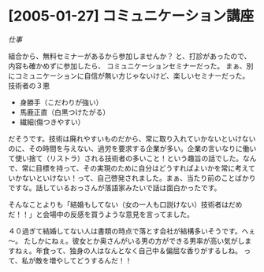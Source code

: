 # [2005-01-27] コミュニケーション講座
_仕事_

組合から、無料セミナーがあるから参加しませんか？
と、打診があったので、内容も確かめずに参加したら、
コミュニケーションセミナーだった。
まぁ、別にコミュニケーションに自信が無い方じゃないけど、楽しいセミナーだった。
技術者の３悪

* 身勝手（こだわりが強い）
* 馬鹿正直（白黒つけたがる）
* 繊細(傷つきやすい）

だそうです。技術は廃れやすいものだから、常に取り入れていかないといけないのに、その時間を与えない、過労を要求する企業が多い。企業の言いなりに働いて使い捨て（リストラ）される技術者の多いこと！という趣旨の話でした。なんで、常に目標を持って、その実現のために自分はどうすればよいかを常に考えていかないといけない！って、自己啓発されました。まぁ、当たり前のことばかりですな。話しているおっさんが落語家みたいで話は面白かったです。

そんなことよりも「結婚もしてない（女の一人も口説けない）技術者はだめだ！！」と会場中の反感を買うような意見を言ってました。

４０過ぎて結婚してない人は書類の時点で落とす会社が結構多いそうです。へぇ～。
たしかにねぇ。彼女とか奥さんがいる男の方ができる男率が高い気がしますねぇ。年食って、独身の人はなんとなく自己中＆偏屈な香りがするしね。
って、私が敵を増やしてどうするんだ！！

